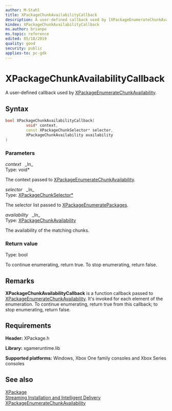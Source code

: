 ```yaml
---
author: M-Stahl
title: XPackageChunkAvailabilityCallback
description: A user-defined callback used by [XPackageEnumerateChunkAvailability](xpackageenumeratechunkavailability.md).
kindex: XPackageChunkAvailabilityCallback
ms.author: brianpe
ms.topic: reference
edited: 05/18/2019
quality: good
security: public
applies-to: pc-gdk
---
```


# XPackageChunkAvailabilityCallback  

A user-defined callback used by [XPackageEnumerateChunkAvailability](xpackageenumeratechunkavailability.md).  

## Syntax  
  
```cpp
bool XPackageChunkAvailabilityCallback(  
         void* context,  
         const XPackageChunkSelector* selector,  
         XPackageChunkAvailability availability  
)  
```  
  
### Parameters  
  
*context* &nbsp;&nbsp;\_In\_  
Type: void*  

  
The context passed to [XPackageEnumerateChunkAvailability](xpackageenumeratechunkavailability.md).  


*selector* &nbsp;&nbsp;\_In\_  
Type: [XPackageChunkSelector*](../structs/xpackagechunkselector.md)  

  
The selector list passed to [XPackageEnumeratePackages](xpackageenumeratepackages.md).  


*availability* &nbsp;&nbsp;\_In\_  
Type: [XPackageChunkAvailability](../enums/xpackagechunkavailability.md)  


The availability of the matching chunks.  


  
### Return value
Type: bool
  
To continue enumerating, return true. To stop enumerating, return false.  

## Remarks
**XPackageChunkAvailabilityCallback** is a function callback passed to [XPackageEnumerateChunkAvailability](xpackageenumeratechunkavailability.md). It's invoked for each element of the enumeration. To continue enumerating, return true from this callback; to stop enumerating, return false.

## Requirements  
  
**Header:** XPackage.h
  
**Library:** xgameruntime.lib  
  
**Supported platforms:** Windows, Xbox One family consoles and Xbox Series consoles  
  
## See also  
[XPackage](../xpackage_members.md)  
[Streaming Installation and Intelligent Delivery](../../../../packaging/overviews/streaming_install-intelligent_delivery.md) 
[XPackageEnumerateChunkAvailability](xpackageenumeratechunkavailability.md)
  
  